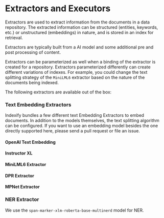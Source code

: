 # Extractors and Executors

Extractors are used to extract information from the documents in a data repository. The extracted information can be structured (entities, keywords, etc.) or unstructured (embeddings) in nature, and is stored in an index for retrieval.

Extractors are typically built from a AI model and some additional pre and post processing of content. 

Extractors can be parameterized as well when a binding of the extractor is created for a repository. Extractors parameterized differently can create different variations of indexes. For example, you could change the text splitting strategy of the `MiniLML6` extractor based on the nature of the documents being indexed.

The following extractors are available out of the box:

### Text Embedding Extractors
Indexify bundles a few different text Embedding Extractors to embed documents. In addition to the models themselves, the text splitting algorithm can be configured. If you want to use an embedding model besides the one directly supported here, please send a pull request or file an issue.

#### OpenAI Text Embedding 

#### Instructor XL

#### MiniLML6 Extractor

#### DPR Extractor

#### MPNet Extractor

### NER Extractor
We use the `span-marker-xlm-roberta-base-multinerd` model for NER. 
